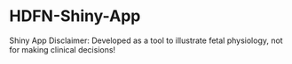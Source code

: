 # HDFN-Shiny-App
Shiny App
Disclaimer: Developed as a tool to illustrate fetal physiology, not for making clinical decisions!
